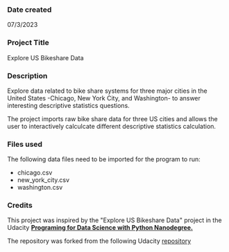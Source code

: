 ### Date created
07/3/2023

### Project Title
Explore US Bikeshare Data

### Description
Explore data related to bike share systems for three major cities in the United States -Chicago, New York City, and Washington- to answer interesting descriptive statistics questions.

The project imports raw bike share data for three US cities and allows the user to interactively calculcate different descriptive statistics calculation.

### Files used
The following data files need to be imported for the program to run:

* chicago.csv
* new_york_city.csv
* washington.csv

### Credits
This project was inspired by the "Explore US Bikeshare Data" project in the Udacity [**Programing for Data Science with Python Nanodegree.**](https://www.udacity.com/course/programming-for-data-science-nanodegree--nd104)

The repository was forked from the following Udacity [repository](https://github.com/udacity/pdsnd_github.git)
